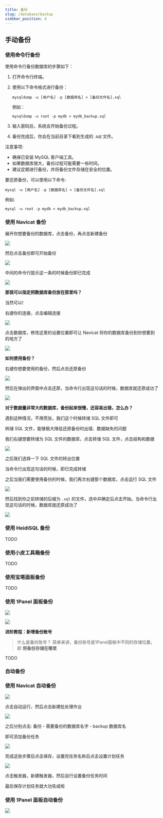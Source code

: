 ```yaml
---
title: 备份
slug: /database/backup
sidebar_position: 4
---
```


## 手动备份

### 使用命令行备份

使用命令行备份数据库的步骤如下：

1. 打开命令行终端。

2. 使用以下命令格式进行备份：

   ```shell
   mysqldump -u [用户名] -p [数据库名] > [备份文件名].sql
   ```

   例如：

   ```shell
   mysqldump -u root -p mydb > mydb_backup.sql
   ```

3. 输入密码后，系统会开始备份过程。

4. 备份完成后，你会在当前目录下看到生成的 .sql 文件。

注意事项:

- 确保已安装 MySQL 客户端工具。
- 如果数据库很大，备份过程可能需要一些时间。
- 建议定期进行备份，并将备份文件存储在安全的位置。

要还原备份，可以使用以下命令:

```shell
mysql -u [用户名] -p [数据库名] < [备份文件名].sql
```

例如:

```shell
mysql -u root -p mydb < mydb_backup.sql
```

### 使用 Navicat 备份

展开你想要备份的数据库，点击备份，再点击新建备份

![](_images/35.png)

然后点击备份即可开始备份

![](_images/36.png)

中间的命令行提示这一条的时候备份即已完成

![](_images/37.png)

**那我可以指定把数据库备份放在那里吗？**

当然可以!

右键你的连接，点击编辑连接

![](_images/38.png)

点击数据库，修改这里的设置位置即可让 Navicat 将你的数据库备份到你想要到的地方了

![](_images/39.png)

**如何使用备份？**

右键你想要使用的备份，然后点击还原备份

![](_images/40.png)

然后在弹出的界面中点击还原，当命令行出现这句话的时候，数据库就还原成功了

![](_images/41.png)

**对于数据量非常大的数据库，备份起来很慢，还容易出错，怎么办？**

遇到这种情况，不用慌张，我们这个时候转储 SQL 文件即可

转储 SQL 文件，能够极大降低还原备份时出错、数据缺失的问题

我们右键想要转储为 SQL 文件的数据库，点击转储 SQL 文件，点击结构和数据

![](_images/42.png)

之后我们选择一下 SQL 文件的转出位置

当命令行出现这句话的时候，即已完成转储

之后当我们需要使用备份的时候，我们再次右键那个数据库，点击运行 SQL 文件

![](_images/44.png)

然后找到你之前转储的后缀为 `.sql` 的文件，选中并确定后点击开始。当命令行出现这句话的时候，数据库就还原成功了

![](_images/45.png)

### 使用 HeidiSQL 备份

TODO

### 使用小皮工具箱备份

TODO

### 使用宝塔面板备份

TODO

### 使用 1Panel 面板备份

![](_images/51.png)

![](_images/52.png)

**进阶教程：新增备份账号**

>  什么是备份账号？
> 简单来讲，备份账号是1Panel面板中不同的存储位置，即 **将备份存储在哪里**

TODO

### 自动备份

### 使用 Navicat 自动备份

![](_images/31.png)

点击自动运行，然后点击新建批处理作业

![](_images/32.png)

之后分别点击: 备份 - 需要备份的数据库名字 - backup 数据库名

即可添加备份任务

![](_images/33.png)

完成这些步骤后点击保存，设置完任务名称后点击设置计划任务

![](_images/34.png)

点击触发器，新建触发器，然后自行设置备份任务时间

最后保存计划任务就大功告成啦

### 使用 1Panel 面板自动备份

![](_images/53.png)
